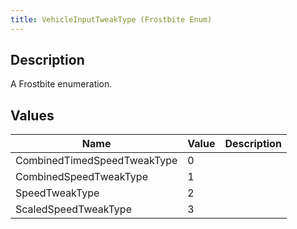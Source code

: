 ```yaml
---
title: VehicleInputTweakType (Frostbite Enum)
---
```

## Description

A Frostbite enumeration.

## Values

| Name                        | Value | Description |
| --------------------------- | ----- | ----------- |
| CombinedTimedSpeedTweakType | 0     |             |
| CombinedSpeedTweakType      | 1     |             |
| SpeedTweakType              | 2     |             |
| ScaledSpeedTweakType        | 3     |             |
